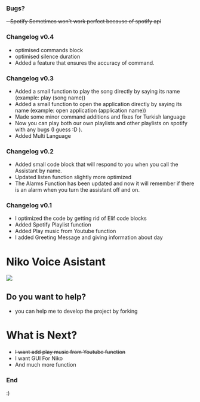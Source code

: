 ### Bugs?
~~- Spotify Sometimes won't work perfect because of spotify api~~
### Changelog v0.4
- optimised commands block
- optimised silence duration
- Added a feature that ensures the accuracy of command.
### Changelog v0.3
- Added a small function to play the song directly by saying its name (example: play (song name))
- Added a small function to open the application directly by saying its name (example: open application (application name))
- Made some minor command additions and fixes for Turkish language
- Now you can play both our own playlists and other playlists on spotify with any bugs (I guess :D ).
- Added Multi Language
### Changelog v0.2
- Added small code block that will respond to you when you call the Assistant by name.
- Updated listen function slightly more optimized
- The Alarms Function has been updated and now it will remember if there is an alarm when you turn the assistant off and on.
### Changelog v0.1
- I optimized the code by getting rid of Elif code blocks
- Added Spotify Playlist function
- Added Play music from Youtube function
- I added Greeting Message and giving information about day
# Niko Voice Asistant

![](https://media.discordapp.net/attachments/1009568023289528511/1112100379618971678/9b7296b0-1c81-463f-a8ff-99952051a96f.jpeg?width=200&height=200)
## Do you want to help?
- you can help me to develop the project by forking

# What is Next?
- ~~I want add play music from Youtube function~~
- I want GUI For Niko
- And much more function

### End

:)
